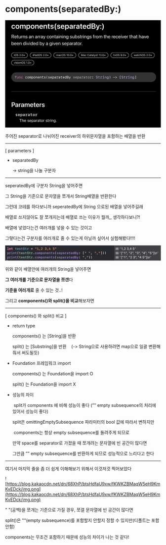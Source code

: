 # components(separatedBy:)

![Untitled](components(separatedBy%20)%20103a317d019980bca94fcc9289b3bbf4/Untitled.png)

주어진 separator로 나뉘어진 receiver의 하위문자열을 포함하는 배열을 반환

---

[ parameters ]

- separatedBy
    
    → string을 나눌 구분자
    

---

seperatedBy에 구분자 String을 넣어주면

그 String을 기준으로 문자열을 쪼개서 String배열을 반환한다

그런데 코테를 하다보니까 seperatedBy에 String 으로된 배열을 넣어주길래

배열로 쓰지않아도 잘 쪼개지는데 배열로 쓰는 이유가 뭘까,, 생각하다보니?!

배열에 넣었다는건 여러개를 넣을 수 있는 것이고

그렇다는건 구분자를 여러개로 줄 수 있는게 아닐까 싶어서 실험해봤다!!!!

![image.png](components(separatedBy%20)%20103a317d019980bca94fcc9289b3bbf4/image.png)

위와 같이 배열안에 여러개의 String을 넣어주면

**그 여러개를 기준으로 문자열을 쪼갠**다

**기준을 여러개로** 줄 수 있는 것..!

그리고 **components()와 split()을 비교**해보자면 

---

[ components() 와 split() 비교 ]

- return type
    
    components() 는 [String]을 반환
    
    split() 는 [Substring]을 반환    (-> String으로 사용하려면 map으로 일괄 변환해줘서 써도될듯)
    
- Foundation 프레임워크 import
    
    components() 는 Foundation을 import O
    
    split() 는 Foundation을 import X
    
- 성능의 차이
    
     split가 components 에 비해 성능이 좋다 (”” empty subsequence의 처리에 있어서 성능이 좋다)
    
    split은 omittingEmptySubsequence 파라미터의 bool 값에 따라서 변하지만
    
     components는 항상 empty subsequence를 돌려주게 되므로
    
    만약 space를 separator로 가졌을 때 쪼개려는 문자열에 빈 공간이 많다면
    
    그만큼 ”” empty subsequence를 반환하게 되므로 성능적으로 느리다고 한다
    

---

여기서 마지막 줄을 좀 더 쉽게 이해해보기 위해서 이것저것 찍어보았다

![https://blog.kakaocdn.net/dn/68XhP/btsHdfaU9xw/fKWKZBMaqW5eH9KmKvEDck/img.png](https://blog.kakaocdn.net/dn/68XhP/btsHdfaU9xw/fKWKZBMaqW5eH9KmKvEDck/img.png)

" "(공백)을 쪼개는 기준으로 가질 경우, 쪼갤 문자열에 빈 공간이 많다면

split()은 ""(empty subsequence)를 포함할지 안할지 정할 수 있지만(디폴트는 포함안함)

components는 무조건 포함하기 때문에 성능의 차이가 나는 것 같다!